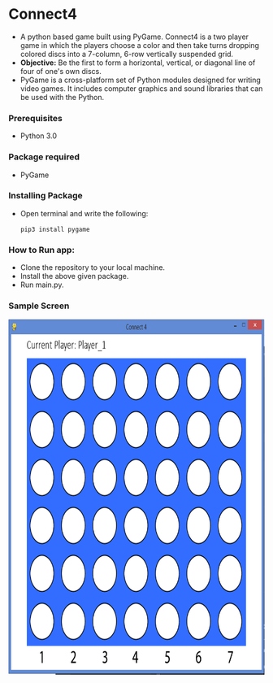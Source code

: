 # Connect4
* A python based game built using PyGame. Connect4 is a two player game in which the players choose a color and then take turns dropping colored discs into a 7-column, 6-row vertically suspended grid.
* **Objective:** Be the first to form a horizontal, vertical, or diagonal line of four of one's own discs.
* PyGame is a cross-platform set of Python modules designed for writing video games. It includes computer graphics and sound libraries that can be used with the Python.
### Prerequisites
* Python 3.0

### Package required
* PyGame

### Installing Package
* Open terminal and write the following:
    ```
    pip3 install pygame
    ```    
### How to Run app:
* Clone the repository to your local machine.
* Install the above given package.
* Run main.py.

### Sample Screen
<p align="center">
  <img width="800" height="700" src="https://github.com/Subathra19/connect4/blob/main/images/sample_screen.PNG">
</p>
